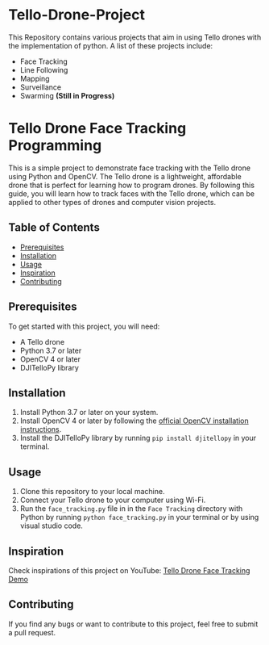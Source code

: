 # Tello-Drone-Project
This Repository contains various projects that aim in using Tello drones with the implementation of python. A list of these projects include:

- Face Tracking
- Line Following
- Mapping
- Surveillance
- Swarming **(Still in Progress)**

# Tello Drone Face Tracking Programming

This is a simple project to demonstrate face tracking with the Tello drone using Python and OpenCV. The Tello drone is a lightweight, affordable drone that is perfect for learning how to program drones. By following this guide, you will learn how to track faces with the Tello drone, which can be applied to other types of drones and computer vision projects.

## Table of Contents

- [Prerequisites](#prerequisites)
- [Installation](#installation)
- [Usage](#usage)
- [Inspiration](#inspiration)
- [Contributing](#contributing)


## Prerequisites

To get started with this project, you will need:

- A Tello drone
- Python 3.7 or later
- OpenCV 4 or later
- DJITelloPy library

## Installation

1. Install Python 3.7 or later on your system.
2. Install OpenCV 4 or later by following the [official OpenCV installation instructions](https://docs.opencv.org/master/d7/d9f/tutorial_linux_install.html).
3. Install the DJITelloPy library by running `pip install djitellopy` in your terminal.

## Usage

1. Clone this repository to your local machine.
2. Connect your Tello drone to your computer using Wi-Fi.
3. Run the `face_tracking.py` file in in the `Face Tracking` directory with Python by running `python face_tracking.py` in your terminal or by using visual studio code.

## Inspiration

Check inspirations of this project on YouTube: [Tello Drone Face Tracking Demo](https://www.youtube.com/watch?v=LmEcyQnfpDA&t=8107s)

## Contributing

If you find any bugs or want to contribute to this project, feel free to submit a pull request.


